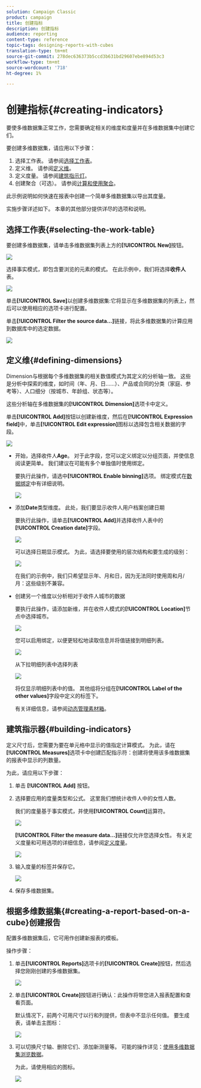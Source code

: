 ```yaml
---
solution: Campaign Classic
product: campaign
title: 创建指标
description: 创建指标
audience: reporting
content-type: reference
topic-tags: designing-reports-with-cubes
translation-type: tm+mt
source-git-commit: 278dec636373b5ccd3b631bd29607ebe894d53c3
workflow-type: tm+mt
source-wordcount: '718'
ht-degree: 1%

---
```



# 创建指标{#creating-indicators}

要使多维数据集正常工作，您需要确定相关的维度和度量并在多维数据集中创建它们。

要创建多维数据集，请应用以下步骤：

1. 选择工作表。 请参阅[选择工作表](#selecting-the-work-table)。
1. 定义维。 请参阅[定义维](#defining-dimensions)。
1. 定义度量。 请参阅[建筑指示灯](#building-indicators)。
1. 创建聚合（可选）。 请参阅[计算和使用聚合](../../reporting/using/concepts-and-methodology.md#calculating-and-using-aggregates)。

此示例说明如何快速在报表中创建一个简单多维数据集以导出其度量。

实施步骤详述如下。 本章的其他部分提供详尽的选项和说明。

## 选择工作表{#selecting-the-work-table}

要创建多维数据集，请单击多维数据集列表上方的&#x200B;**[!UICONTROL New]**&#x200B;按钮。

![](assets/s_advuser_cube_create.png)

选择事实模式，即包含要浏览的元素的模式。 在此示例中，我们将选择&#x200B;**收件人**&#x200B;表。

![](assets/s_advuser_cube_wz_02.png)

单击&#x200B;**[!UICONTROL Save]**&#x200B;以创建多维数据集:它将显示在多维数据集的列表上，然后可以使用相应的选项卡进行配置。

单击&#x200B;**[!UICONTROL Filter the source data...]**&#x200B;链接，将此多维数据集的计算应用到数据库中的选定数据。

![](assets/s_advuser_cube_wz_03.png)

## 定义维{#defining-dimensions}

Dimension与根据每个多维数据集的相关数值模式为其定义的分析轴一致。 这些是分析中探索的维度，如时间（年、月、日……）、产品或合同的分类（家庭、参考等）、人口细分（按城市、年龄组、状态等）。

这些分析轴在多维数据集的&#x200B;**[!UICONTROL Dimension]**&#x200B;选项卡中定义。

单击&#x200B;**[!UICONTROL Add]**&#x200B;按钮以创建新维度，然后在&#x200B;**[!UICONTROL Expression field]**&#x200B;中，单击&#x200B;**[!UICONTROL Edit expression]**&#x200B;图标以选择包含相关数据的字段。

![](assets/s_advuser_cube_wz_04.png)

* 开始，选择收件人&#x200B;**Age**。 对于此字段，您可以定义绑定以分组页面，并使信息阅读更简单。 我们建议在可能有多个单独值时使用绑定。

   要执行此操作，请选中&#x200B;**[!UICONTROL Enable binning]**&#x200B;选项。 绑定模式在[数据绑定](../../reporting/using/concepts-and-methodology.md#data-binning)中有详细说明。

   ![](assets/s_advuser_cube_wz_05.png)

* 添加&#x200B;**Date**&#x200B;类型维度。 此处，我们要显示收件人用户档案创建日期

   要执行此操作，请单击&#x200B;**[!UICONTROL Add]**&#x200B;并选择收件人表中的&#x200B;**[!UICONTROL Creation date]**&#x200B;字段。

   ![](assets/s_advuser_cube_wz_06.png)

   可以选择日期显示模式。 为此，请选择要使用的层次结构和要生成的级别：

   ![](assets/s_advuser_cube_wz_07.png)

   在我们的示例中，我们只希望显示年、月和日，因为无法同时使用周和月/月：这些级别不兼容。

* 创建另一个维度以分析相对于收件人城市的数据

   要执行此操作，请添加新维，并在收件人模式的&#x200B;**[!UICONTROL Location]**&#x200B;节点中选择城市。

   ![](assets/s_advuser_cube_wz_08.png)

   您可以启用绑定，以便更轻松地读取信息并将值链接到明细列表。

   ![](assets/s_advuser_cube_wz_09.png)

   从下拉明细列表中选择列表

   ![](assets/s_advuser_cube_wz_10.png)

   将仅显示明细列表中的值。 其他组将分组在&#x200B;**[!UICONTROL Label of the other values]**&#x200B;字段中定义的标签下。

   有关详细信息，请参阅[动态管理素材箱](../../reporting/using/concepts-and-methodology.md#dynamically-managing-bins)。

## 建筑指示器{#building-indicators}

定义尺寸后，您需要为要在单元格中显示的值指定计算模式。 为此，请在&#x200B;**[!UICONTROL Measures]**&#x200B;选项卡中创建匹配指示符：创建将使用该多维数据集的报表中显示的列数量。

为此，请应用以下步骤：

1. 单击 **[!UICONTROL Add]** 按钮。
1. 选择要应用的度量类型和公式。 这里我们想统计收件人中的女性人数。

   我们的度量基于事实模式，并使用&#x200B;**[!UICONTROL Count]**&#x200B;运算符。

   ![](assets/s_advuser_cube_wz_11.png)

   **[!UICONTROL Filter the measure data...]**&#x200B;链接仅允许您选择女性。 有关定义度量和可用选项的详细信息，请参阅[定义度量](../../reporting/using/concepts-and-methodology.md#defining-measures)。

   ![](assets/s_advuser_cube_wz_12.png)

1. 输入度量的标签并保存它。

   ![](assets/s_advuser_cube_wz_13.png)

1. 保存多维数据集。

## 根据多维数据集{#creating-a-report-based-on-a-cube}创建报告

配置多维数据集后，它可用作创建新报表的模板。

操作步骤：

1. 单击&#x200B;**[!UICONTROL Reports]**&#x200B;选项卡的&#x200B;**[!UICONTROL Create]**&#x200B;按钮，然后选择您刚刚创建的多维数据集。

   ![](assets/s_advuser_cube_wz_14.png)

1. 单击&#x200B;**[!UICONTROL Create]**&#x200B;按钮进行确认：此操作将带您进入报表配置和查看页面。

   默认情况下，前两个可用尺寸以行和列提供，但表中不显示任何值。 要生成表，请单击主图标：

   ![](assets/s_advuser_cube_wz_15.png)

1. 可以切换尺寸轴、删除它们、添加新测量等。 可能的操作详见：[使用多维数据集浏览数据](../../reporting/using/using-cubes-to-explore-data.md)。

   为此，请使用相应的图标。

   ![](assets/s_advuser_cube_wz_16.png)

